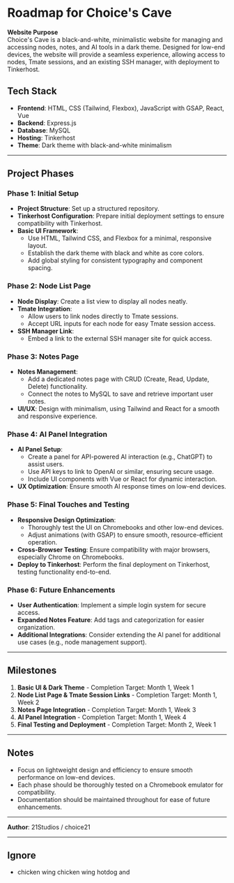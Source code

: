 # Roadmap for Choice's Cave

**Website Purpose**  
Choice's Cave is a black-and-white, minimalistic website for managing and accessing nodes, notes, and AI tools in a dark theme. Designed for low-end devices, the website will provide a seamless experience, allowing access to nodes, Tmate sessions, and an existing SSH manager, with deployment to Tinkerhost.

## Tech Stack
- **Frontend**: HTML, CSS (Tailwind, Flexbox), JavaScript with GSAP, React, Vue
- **Backend**: Express.js
- **Database**: MySQL
- **Hosting**: Tinkerhost
- **Theme**: Dark theme with black-and-white minimalism

---

## Project Phases

### Phase 1: Initial Setup
- **Project Structure**: Set up a structured repository.
- **Tinkerhost Configuration**: Prepare initial deployment settings to ensure compatibility with Tinkerhost.
- **Basic UI Framework**: 
  - Use HTML, Tailwind CSS, and Flexbox for a minimal, responsive layout.
  - Establish the dark theme with black and white as core colors.
  - Add global styling for consistent typography and component spacing.

### Phase 2: Node List Page
- **Node Display**: Create a list view to display all nodes neatly.
- **Tmate Integration**: 
  - Allow users to link nodes directly to Tmate sessions.
  - Accept URL inputs for each node for easy Tmate session access.
- **SSH Manager Link**: 
  - Embed a link to the external SSH manager site for quick access.

### Phase 3: Notes Page
- **Notes Management**:
  - Add a dedicated notes page with CRUD (Create, Read, Update, Delete) functionality.
  - Connect the notes to MySQL to save and retrieve important user notes.
- **UI/UX**: Design with minimalism, using Tailwind and React for a smooth and responsive experience.

### Phase 4: AI Panel Integration
- **AI Panel Setup**:
  - Create a panel for API-powered AI interaction (e.g., ChatGPT) to assist users.
  - Use API keys to link to OpenAI or similar, ensuring secure usage.
  - Include UI components with Vue or React for dynamic interaction.
- **UX Optimization**: Ensure smooth AI response times on low-end devices.

### Phase 5: Final Touches and Testing
- **Responsive Design Optimization**:
  - Thoroughly test the UI on Chromebooks and other low-end devices.
  - Adjust animations (with GSAP) to ensure smooth, resource-efficient operation.
- **Cross-Browser Testing**: Ensure compatibility with major browsers, especially Chrome on Chromebooks.
- **Deploy to Tinkerhost**: Perform the final deployment on Tinkerhost, testing functionality end-to-end.

### Phase 6: Future Enhancements
- **User Authentication**: Implement a simple login system for secure access.
- **Expanded Notes Feature**: Add tags and categorization for easier organization.
- **Additional Integrations**: Consider extending the AI panel for additional use cases (e.g., node management support).

---

## Milestones
1. **Basic UI & Dark Theme** - Completion Target: Month 1, Week 1
2. **Node List Page & Tmate Session Links** - Completion Target: Month 1, Week 2
3. **Notes Page Integration** - Completion Target: Month 1, Week 3
4. **AI Panel Integration** - Completion Target: Month 1, Week 4
5. **Final Testing and Deployment** - Completion Target: Month 2, Week 1

---

## Notes
- Focus on lightweight design and efficiency to ensure smooth performance on low-end devices.
- Each phase should be thoroughly tested on a Chromebook emulator for compatibility.
- Documentation should be maintained throughout for ease of future enhancements.

---

**Author**: 21Studios / choice21

---

## Ignore
- chicken wing chicken wing hotdog and 